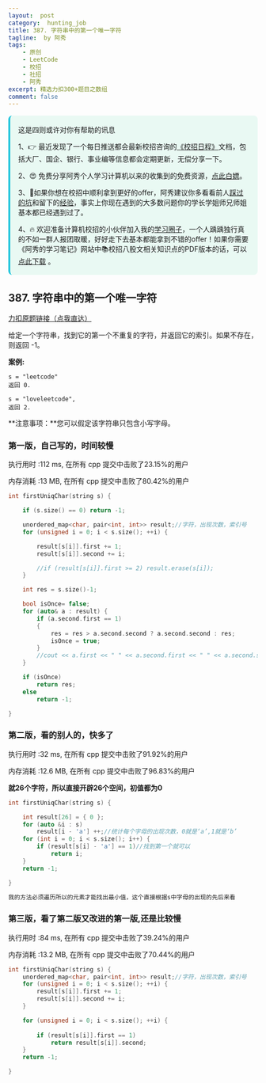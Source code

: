 ```yaml
---
layout:  post
category:  hunting_job
title: 387. 字符串中的第一个唯一字符
tagline:  by 阿秀
tags:
    - 原创
    - LeetCode
    - 校招
    - 社招
    - 阿秀
excerpt: 精选力扣300+题目之数组
comment: false
---
```




<div style="border-color: #24C6DC;
            background-color: #e9f9f3;         
            margin: 1rem 0;
        padding: .25rem 1rem;
        border-left-width: .3rem;
        border-left-style: solid;
        border-radius: .5rem;
        color: inherit;">
  <p>这是四则或许对你有帮助的讯息</p>
  <p>1、👉 最近发现了一个每日推送都会最新校招咨询的<a style="text-decoration: underline" href="https://flowus.cn/ee50d5eb-3cd5-4f74-880e-95b215dd4ff2" target="_blank">《校招日程》</a>文档，包括大厂、国企、银行、事业编等信息都会定期更新，无偿分享一下。</p>  
  <p>2、😍
    免费分享阿秀个人学习计算机以来的收集到的免费资源，<a style="text-decoration: underline" href="/notes/07-resources/01-free/01-introduce.html" target="_blank">点此白嫖</a>。
  </p>
  <p>3、🚀如果你想在校招中顺利拿到更好的offer，阿秀建议你多看看前人<a style="text-decoration: underline" href="https://www.yuque.com/tuobaaxiu/httmmc/npg1k81zeq4wfpyz" target="_blank">踩过的坑</a>和留下的<a style="text-decoration: underline"  target="_blank" href="https://www.yuque.com/tuobaaxiu/httmmc/gge9ppd0mbu2d3dp">经验</a>，事实上你现在遇到的大多数问题你的学长学姐师兄师姐基本都已经遇到过了。
  </p>
  <p>4、🔥 欢迎准备计算机校招的小伙伴加入我的<a  style="text-decoration: underline" href="https://www.yuque.com/tuobaaxiu/httmmc/xg0otqvc17wfx4u9" target="_blank">学习圈子</a>，一个人踽踽独行真的不如一群人报团取暖，好好走下去基本都能拿到不错的offer！如果你需要《阿秀的学习笔记》网站中📚︎校招八股文相关知识点的PDF版本的话，可以<a style="text-decoration: underline" href="/notes/08-other/02-question.html#_5、如何下载阿秀的学习笔记内容pdf版本" target="_blank">点此下载</a> 。</p>   </div>


## 387. 字符串中的第一个唯一字符

[力扣原题链接（点我直达）](https://leetcode-cn.com/problems/first-unique-character-in-a-string/)

给定一个字符串，找到它的第一个不重复的字符，并返回它的索引。如果不存在，则返回 -1。

**案例:**

```
s = "leetcode"
返回 0.

s = "loveleetcode",
返回 2.
```

 

**注意事项：**您可以假定该字符串只包含小写字母。



### 第一版，自己写的，时间较慢

执行用时 :112 ms, 在所有 cpp 提交中击败了23.15%的用户

内存消耗 :13 MB, 在所有 cpp 提交中击败了80.42%的用户



```c++
int firstUniqChar(string s) {

	if (s.size() == 0) return -1;

	unordered_map<char, pair<int, int>> result;//字符，出现次数，索引号
	for (unsigned i = 0; i < s.size(); ++i) {

		result[s[i]].first += 1;
		result[s[i]].second += i;

		//if (result[s[i]].first >= 2) result.erase(s[i]);
	}

	int res = s.size()-1;

	bool isOnce= false;
	for (auto& a : result) {
		if (a.second.first == 1)
		{
			res = res > a.second.second ? a.second.second : res;
			isOnce = true;
		}
		//cout << a.first << " " << a.second.first << " " << a.second.second << endl;
	}

	if (isOnce)
		return res;
	else
		return -1;

}
```





### 第二版，看的别人的，快多了



执行用时 :32 ms, 在所有 cpp 提交中击败了91.92%的用户

内存消耗 :12.6 MB, 在所有 cpp 提交中击败了96.83%的用户

**就26个字符，所以直接开辟26个空间，初值都为0**

```c++
int firstUniqChar(string s) {

	int result[26] = { 0 };
	for (auto &i : s)
		result[i - 'a'] ++;//统计每个字母的出现次数，0就是‘a’,1就是‘b’
	for (int i = 0; i < s.size(); i++) {
		if (result[s[i] - 'a'] == 1)//找到第一个就可以
			return i;
	}
	return -1;

}

我的方法必须遍历所以的元素才能找出最小值，这个直接根据s中字母的出现的先后来看
```





### 第三版，看了第二版又改进的第一版,还是比较慢





执行用时 :84 ms, 在所有 cpp 提交中击败了39.24%的用户

内存消耗 :13.2 MB, 在所有 cpp 提交中击败了70.44%的用户



```c++
int firstUniqChar(string s) {
	unordered_map<char, pair<int, int>> result;//字符，出现次数，索引号
	for (unsigned i = 0; i < s.size(); ++i) {
		result[s[i]].first += 1;
		result[s[i]].second += i;
	}

	for (unsigned i = 0; i < s.size(); ++i) {
	
		if (result[s[i]].first == 1) 
			return result[s[i]].second;
	}
	return -1;

}
```

<p id="最长和谐子序列"></p>


